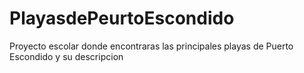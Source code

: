 # PlayasdePeurtoEscondido
Proyecto escolar donde encontraras las principales playas de Puerto Escondido y su descripcion
